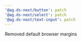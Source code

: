 ```yaml
---
'@ag.ds-next/button': patch
'@ag.ds-next/select': patch
'@ag.ds-next/text-input': patch
---
```


Removed default browser margins
